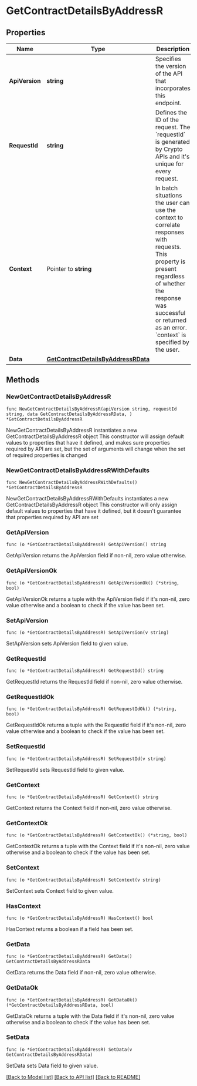 # GetContractDetailsByAddressR

## Properties

Name | Type | Description | Notes
------------ | ------------- | ------------- | -------------
**ApiVersion** | **string** | Specifies the version of the API that incorporates this endpoint. | 
**RequestId** | **string** | Defines the ID of the request. The &#x60;requestId&#x60; is generated by Crypto APIs and it&#39;s unique for every request. | 
**Context** | Pointer to **string** | In batch situations the user can use the context to correlate responses with requests. This property is present regardless of whether the response was successful or returned as an error. &#x60;context&#x60; is specified by the user. | [optional] 
**Data** | [**GetContractDetailsByAddressRData**](GetContractDetailsByAddressRData.md) |  | 

## Methods

### NewGetContractDetailsByAddressR

`func NewGetContractDetailsByAddressR(apiVersion string, requestId string, data GetContractDetailsByAddressRData, ) *GetContractDetailsByAddressR`

NewGetContractDetailsByAddressR instantiates a new GetContractDetailsByAddressR object
This constructor will assign default values to properties that have it defined,
and makes sure properties required by API are set, but the set of arguments
will change when the set of required properties is changed

### NewGetContractDetailsByAddressRWithDefaults

`func NewGetContractDetailsByAddressRWithDefaults() *GetContractDetailsByAddressR`

NewGetContractDetailsByAddressRWithDefaults instantiates a new GetContractDetailsByAddressR object
This constructor will only assign default values to properties that have it defined,
but it doesn't guarantee that properties required by API are set

### GetApiVersion

`func (o *GetContractDetailsByAddressR) GetApiVersion() string`

GetApiVersion returns the ApiVersion field if non-nil, zero value otherwise.

### GetApiVersionOk

`func (o *GetContractDetailsByAddressR) GetApiVersionOk() (*string, bool)`

GetApiVersionOk returns a tuple with the ApiVersion field if it's non-nil, zero value otherwise
and a boolean to check if the value has been set.

### SetApiVersion

`func (o *GetContractDetailsByAddressR) SetApiVersion(v string)`

SetApiVersion sets ApiVersion field to given value.


### GetRequestId

`func (o *GetContractDetailsByAddressR) GetRequestId() string`

GetRequestId returns the RequestId field if non-nil, zero value otherwise.

### GetRequestIdOk

`func (o *GetContractDetailsByAddressR) GetRequestIdOk() (*string, bool)`

GetRequestIdOk returns a tuple with the RequestId field if it's non-nil, zero value otherwise
and a boolean to check if the value has been set.

### SetRequestId

`func (o *GetContractDetailsByAddressR) SetRequestId(v string)`

SetRequestId sets RequestId field to given value.


### GetContext

`func (o *GetContractDetailsByAddressR) GetContext() string`

GetContext returns the Context field if non-nil, zero value otherwise.

### GetContextOk

`func (o *GetContractDetailsByAddressR) GetContextOk() (*string, bool)`

GetContextOk returns a tuple with the Context field if it's non-nil, zero value otherwise
and a boolean to check if the value has been set.

### SetContext

`func (o *GetContractDetailsByAddressR) SetContext(v string)`

SetContext sets Context field to given value.

### HasContext

`func (o *GetContractDetailsByAddressR) HasContext() bool`

HasContext returns a boolean if a field has been set.

### GetData

`func (o *GetContractDetailsByAddressR) GetData() GetContractDetailsByAddressRData`

GetData returns the Data field if non-nil, zero value otherwise.

### GetDataOk

`func (o *GetContractDetailsByAddressR) GetDataOk() (*GetContractDetailsByAddressRData, bool)`

GetDataOk returns a tuple with the Data field if it's non-nil, zero value otherwise
and a boolean to check if the value has been set.

### SetData

`func (o *GetContractDetailsByAddressR) SetData(v GetContractDetailsByAddressRData)`

SetData sets Data field to given value.



[[Back to Model list]](../README.md#documentation-for-models) [[Back to API list]](../README.md#documentation-for-api-endpoints) [[Back to README]](../README.md)


